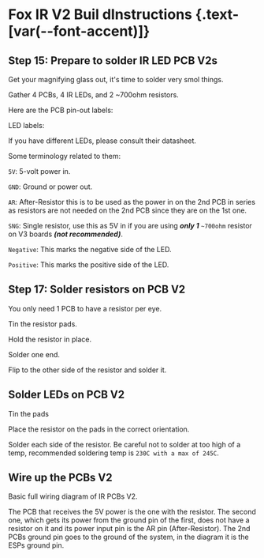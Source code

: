 <script setup>
import ImageCard from '../../vue/images/ImageComponent.vue'
import { image_settings } from '../../static/image_settings'
</script>

# Fox IR V2 Buil dInstructions {.text-[var(--font-accent)]}

## Step 15: Prepare to solder IR LED PCB V2s

Get your magnifying glass out, it's time to solder very smol things.

Gather 4 PCBs, 4 IR LEDs, and 2 ~700ohm resistors.

<ImageCard :options="image_settings.fox_ir_build_instructions_one"/>

Here are the PCB pin-out labels:

<ImageCard :options="image_settings.fox_ir_build_instructions_two"/>

LED labels:

<ImageCard :options="image_settings.fox_ir_build_instructions_three"/>

If you have different LEDs, please consult their datasheet.

Some terminology related to them:

`5V`: 5-volt power in.

`GND`: Ground or power out.

`AR`: After-Resistor this is to be used as the power in on the 2nd PCB in series as resistors are not needed on the 2nd PCB since they are on the 1st one.

`SNG`: Single resistor, use this as 5V in if you are using ***only 1*** `~700ohm` resistor on V3 boards ***(not recommended)***.

`Negative`: This marks the negative side of the LED.

`Positive`: This marks the positive side of the LED.

## Step 17: Solder resistors on PCB V2

You only need 1 PCB to have a resistor per eye.

<ImageCard :options="image_settings.fox_ir_build_instructions_four"/>

Tin the resistor pads.

<ImageCard :options="image_settings.fox_ir_build_instructions_five"/>

Hold the resistor in place.

<ImageCard :options="image_settings.fox_ir_build_instructions_six"/>

Solder one end.

<ImageCard :options="image_settings.fox_ir_build_instructions_seven"/>

Flip to the other side of the resistor and solder it.

<ImageCard :options="image_settings.fox_ir_build_instructions_eight"/>

## Solder LEDs on PCB V2

<ImageCard :options="image_settings.fox_ir_build_instructions_nine"/>

Tin the pads

<ImageCard :options="image_settings.fox_ir_build_instructions_ten"/>

Place the resistor on the pads in the correct orientation.

<ImageCard :options="image_settings.fox_ir_build_instructions_eleven"/>

Solder each side of the resistor. Be careful not to solder at too high of a temp, recommended soldering temp is `230C with a max of 245C`.

<ImageCard :options="image_settings.fox_ir_build_instructions_twelve"/>

## Wire up the PCBs V2

Basic full wiring diagram of IR PCBs V2.

<ImageCard :options="image_settings.fox_ir_build_instructions_thirteen"/>

The PCB that receives the 5V power is the one with the resistor. The second one, which gets its power from the ground pin of the first, does not have a resistor on it and its power input pin is the AR pin (After-Resistor). The 2nd PCBs ground pin goes to the ground of the system, in the diagram it is the ESPs ground pin.
